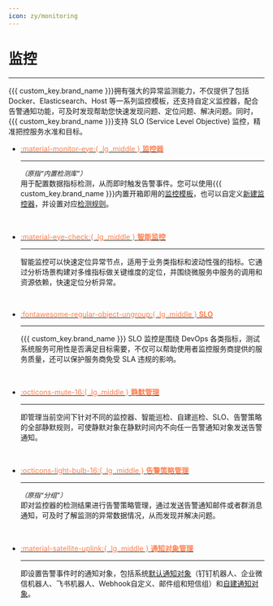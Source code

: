 ```yaml
---
icon: zy/monitoring
---
```

# 监控
---


{{{ custom_key.brand_name }}}拥有强大的异常监测能力，不仅提供了包括 Docker、Elasticsearch、Host 等一系列监控模板，还支持自定义监控器，配合告警通知功能，可及时发现帮助您快速发现问题、定位问题、解决问题。同时，{{{ custom_key.brand_name }}}支持 SLO (Service Level Objective) 监控，精准把控服务水准和目标。


<div class="grid cards" markdown>

-   [<font color=coral> :material-monitor-eye:{ .lg .middle } __监控器__</font>](./monitor/index.md)

    ---

    *<font size=2>（原指“内置检测库”）</font>*    
    用于配置数据指标检测，从而即时触发告警事件。您可以使用{{{ custom_key.brand_name }}}内置开箱即用的[监控模板](./monitor/template.md)，也可以自定义[新建监控器](./monitor/index.md#rules)，并设置对应[检测规则](./monitor/index.md#detect)。

    <br/>

-   [<font color=coral> :material-eye-check:{ .lg .middle } __智能监控__</font>](./intelligent-monitoring/index.md)

    ---

    智能监控可以快速定位异常节点，适用于业务类指标和波动性强的指标。它通过分析场景构建对多维指标做关键维度的定位，并围绕微服务中服务的调用和资源依赖，快速定位分析异常。

    <br/>


-   [<font color=coral> :fontawesome-regular-object-ungroup:{ .lg .middle } __SLO__</font>](./slo.md)

    ---

    {{{ custom_key.brand_name }}} SLO 监控是围绕 DevOps 各类指标，测试系统服务可用性是否满足目标需要，不仅可以帮助使用者监控服务商提供的服务质量，还可以保护服务商免受 SLA 违规的影响。

    <br/>

-   [<font color=coral> :octicons-mute-16:{ .lg .middle } __静默管理__</font>](./silent-management.md)

    ---

    即管理当前空间下针对不同的监控器、智能巡检、自建巡检、SLO、告警策略的全部静默规则，可使静默对象在静默时间内不向任一告警通知对象发送告警通知。

    <br/>

-   [<font color=coral> :octicons-light-bulb-16:{ .lg .middle } __告警策略管理__</font>](./alert-setting.md)

    ---

    *<font size=2>（原指“分组”）</font>*    
    即对监控器的检测结果进行告警策略管理，通过发送告警通知邮件或者群消息通知，可及时了解监测的异常数据情况，从而发现并解决问题。

    <br/>

-   [<font color=coral> :material-satellite-uplink:{ .lg .middle } __通知对象管理__</font>](./notify-object.md)

    ---

    即设置告警事件时的通知对象，包括系统[默认通知对象](./notify-object.md#default)（钉钉机器人、企业微信机器人、飞书机器人、Webhook自定义、邮件组和短信组）和[自建通知对象](./notify-object.md#custom)。

    </div>




